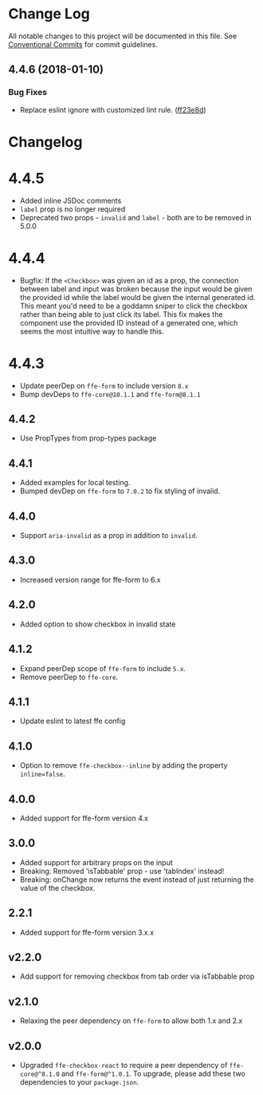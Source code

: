 # Change Log

All notable changes to this project will be documented in this file.
See [Conventional Commits](https://conventionalcommits.org) for commit guidelines.

<a name="4.4.6"></a>
## 4.4.6 (2018-01-10)


### Bug Fixes

* Replace eslint ignore with customized lint rule. ([ff23e8d](***REMOVED***))




# Changelog

# 4.4.5
* Added inline JSDoc comments
* `label` prop is no longer required
* Deprecated two props - `invalid` and `label` - both are to be removed in 5.0.0

# 4.4.4
* Bugfix: If the `<Checkbox>` was given an id as a prop, the connection between label and input was broken
because the input would be given the provided id while the label would be given the internal generated id.
This meant you'd need to be a goddamn sniper to click the checkbox rather than being able to just click its
label. This fix makes the component use the provided ID instead of a generated one, which seems the most
intuitive way to handle this.

# 4.4.3
* Update peerDep on `ffe-form` to include version `8.x`
* Bump devDeps to `ffe-core@10.1.1` and `ffe-form@8.1.1`

## 4.4.2
* Use PropTypes from prop-types package

## 4.4.1
* Added examples for local testing.
* Bumped devDep on `ffe-form` to `7.0.2` to fix styling of invalid.

## 4.4.0
* Support `aria-invalid` as a prop in addition to `invalid`.

## 4.3.0
* Increased version range for ffe-form to 6.x

## 4.2.0
* Added option to show checkbox in invalid state

## 4.1.2
* Expand peerDep scope of `ffe-form` to include `5.x`.
* Remove peerDep to `ffe-core`.

## 4.1.1
* Update eslint to latest ffe config

## 4.1.0
* Option to remove `ffe-checkbox--inline` by adding the property `inline=false`.

## 4.0.0
* Added support for ffe-form version 4.x

## 3.0.0

* Added support for arbitrary props on the input
* Breaking: Removed 'isTabbable' prop - use 'tabIndex' instead!
* Breaking: onChange now returns the event instead of just returning the value of the checkbox.

## 2.2.1

* Added support for ffe-form version 3.x.x

## v2.2.0

* Add support for removing checkbox from tab order via isTabbable prop

## v2.1.0

* Relaxing the peer dependency on `ffe-form` to allow both 1.x and 2.x

## v2.0.0

* Upgraded `ffe-checkbox-react` to require a peer dependency of
`ffe-core@^8.1.0` and `ffe-form@^1.0.1`. To upgrade, please add these two
dependencies to your `package.json`.
